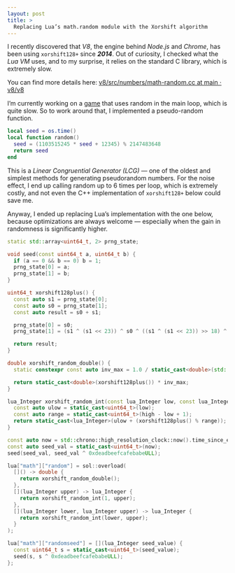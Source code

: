 ```yaml
---
layout: post
title: >
  Replacing Lua’s math.random module with the Xorshift algorithm
---
```


I recently discovered that _V8_, the engine behind _Node.js_ and _Chrome_, has been using `xorshift128+` since ***2014***. Out of curiosity, I checked what the _Lua VM_ uses, and to my surprise, it relies on the standard C library, which is extremely slow.

You can find more details here: [v8/src/numbers/math-random.cc at main · v8/v8](https://github.com/v8/v8/blob/main/src/numbers/math-random.cc)

I’m currently working on a [game](https://reprobate.site/) that uses random in the main loop, which is quite slow. So to work around that, I implemented a pseudo-random function.

```lua
local seed = os.time()
local function random()
  seed = (1103515245 * seed + 12345) % 2147483648
  return seed
end
```

This is a *Linear Congruential Generator (LCG)* — one of the oldest and simplest methods for generating pseudorandom numbers.
For the noise effect, I end up calling random up to 6 times per loop, which is extremely costly, and not even the C++ implementation of `xorshift128+` below could save me.

Anyway, I ended up replacing Lua’s implementation with the one below, because optimizations are always welcome — especially when the gain in randomness is significantly higher.

```cpp
static std::array<uint64_t, 2> prng_state;

void seed(const uint64_t a, uint64_t b) {
  if (a == 0 && b == 0) b = 1;
  prng_state[0] = a;
  prng_state[1] = b;
}

uint64_t xorshift128plus() {
  const auto s1 = prng_state[0];
  const auto s0 = prng_state[1];
  const auto result = s0 + s1;

  prng_state[0] = s0;
  prng_state[1] = (s1 ^ (s1 << 23)) ^ s0 ^ ((s1 ^ (s1 << 23)) >> 18) ^ (s0 >> 5);

  return result;
}

double xorshift_random_double() {
  static constexpr const auto inv_max = 1.0 / static_cast<double>(std::numeric_limits<uint64_t>::max());

  return static_cast<double>(xorshift128plus()) * inv_max;
}

lua_Integer xorshift_random_int(const lua_Integer low, const lua_Integer high) {
  const auto ulow = static_cast<uint64_t>(low);
  const auto range = static_cast<uint64_t>(high - low + 1);
  return static_cast<lua_Integer>(ulow + (xorshift128plus() % range));
}

const auto now = std::chrono::high_resolution_clock::now().time_since_epoch().count();
const auto seed_val = static_cast<uint64_t>(now);
seed(seed_val, seed_val ^ 0xdeadbeefcafebabeULL);

lua["math"]["random"] = sol::overload(
  []() -> double {
    return xorshift_random_double();
  },
  [](lua_Integer upper) -> lua_Integer {
    return xorshift_random_int(1, upper);
  },
  [](lua_Integer lower, lua_Integer upper) -> lua_Integer {
    return xorshift_random_int(lower, upper);
  }
);

lua["math"]["randomseed"] = [](lua_Integer seed_value) {
  const uint64_t s = static_cast<uint64_t>(seed_value);
  seed(s, s ^ 0xdeadbeefcafebabeULL);
};
```

